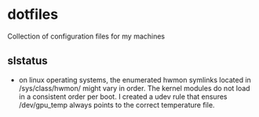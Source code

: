 # dotfiles
Collection of configuration files for my machines

## slstatus
* on linux operating systems, the enumerated hwmon symlinks located in /sys/class/hwmon/ might vary in order.
The kernel modules do not load in a consistent order per boot. I created a udev rule that ensures /dev/gpu_temp always points to the correct temperature file.
